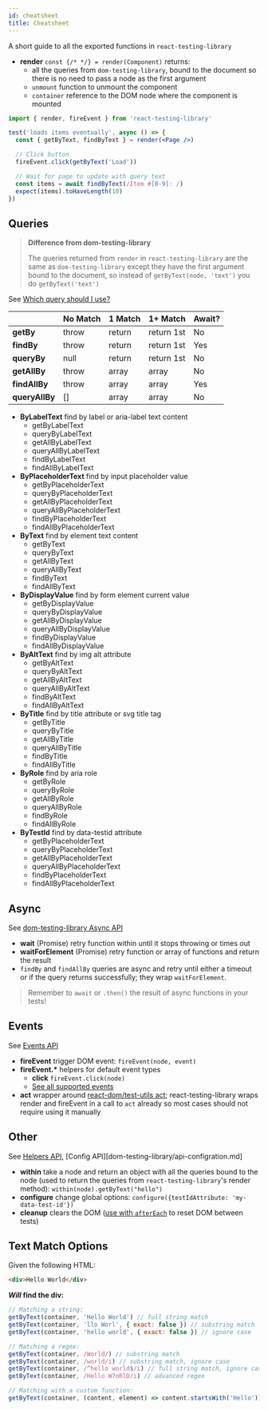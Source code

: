 ```yaml
---
id: cheatsheet
title: Cheatsheet
---
```


A short guide to all the exported functions in `react-testing-library`

- **render** `const {/* */} = render(Component)` returns:
  - all the queries from `dom-testing-library`, bound to the document so there
    is no need to pass a node as the first argument
  - `unmount` function to unmount the component
  - `container` reference to the DOM node where the component is mounted

```jsx
import { render, fireEvent } from 'react-testing-library'

test('loads items eventually', async () => {
  const { getByText, findByText } = render(<Page />)

  // Click button
  fireEvent.click(getByText('Load'))

  // Wait for page to update with query text
  const items = await findByText(/Item #[0-9]: /)
  expect(items).toHaveLength(10)
})
```

## Queries

> **Difference from dom-testing-library**
>
> The queries returned from `render` in `react-testing-library` are the same as
> `dom-testing-library` except they have the first argument bound to the
> document, so instead of `getByText(node, 'text')` you do `getByText('text')`

See [Which query should I use?](guide-which-query.md)

|                | No Match | 1 Match | 1+ Match   | Await? |
| -------------- | -------- | ------- | ---------- | ------ |
| **getBy**      | throw    | return  | return 1st | No     |
| **findBy**     | throw    | return  | return 1st | Yes    |
| **queryBy**    | null     | return  | return 1st | No     |
| **getAllBy**   | throw    | array   | array      | No     |
| **findAllBy**  | throw    | array   | array      | Yes    |
| **queryAllBy** | []       | array   | array      | No     |

- **ByLabelText** find by label or aria-label text content
  - getByLabelText
  - queryByLabelText
  - getAllByLabelText
  - queryAllByLabelText
  - findByLabelText
  - findAllByLabelText
- **ByPlaceholderText** find by input placeholder value
  - getByPlaceholderText
  - queryByPlaceholderText
  - getAllByPlaceholderText
  - queryAllByPlaceholderText
  - findByPlaceholderText
  - findAllByPlaceholderText
- **ByText** find by element text content
  - getByText
  - queryByText
  - getAllByText
  - queryAllByText
  - findByText
  - findAllByText
- **ByDisplayValue** find by form element current value
  - getByDisplayValue
  - queryByDisplayValue
  - getAllByDisplayValue
  - queryAllByDisplayValue
  - findByDisplayValue
  - findAllByDisplayValue
- **ByAltText** find by img alt attribute
  - getByAltText
  - queryByAltText
  - getAllByAltText
  - queryAllByAltText
  - findByAltText
  - findAllByAltText
- **ByTitle** find by title attribute or svg title tag
  - getByTitle
  - queryByTitle
  - getAllByTitle
  - queryAllByTitle
  - findByTitle
  - findAllByTitle
- **ByRole** find by aria role
  - getByRole
  - queryByRole
  - getAllByRole
  - queryAllByRole
  - findByRole
  - findAllByRole
- **ByTestId** find by data-testid attribute
  - getByPlaceholderText
  - queryByPlaceholderText
  - getAllByPlaceholderText
  - queryAllByPlaceholderText
  - findByPlaceholderText
  - findAllByPlaceholderText

## Async

See [dom-testing-library Async API](dom-testing-library/api-async.md)

- **wait** (Promise) retry function within until it stops throwing or times out
- **waitForElement** (Promise) retry function or array of functions and return
  the result
- `findBy` and `findAllBy` queries are async and retry until either a timeout or
  if the query returns successfully; they wrap `waitForElement`.

> Remember to `await` or `.then()` the result of async functions in your tests!

## Events

See [Events API](dom-testing-library/api-events.md)

- **fireEvent** trigger DOM event: `fireEvent(node, event)`
- **fireEvent.\*** helpers for default event types
  - **click** `fireEvent.click(node)`
  - [See all supported events](https://github.com/kentcdodds/dom-testing-library/blob/master/src/events.js)
- **act** wrapper around
  [react-dom/test-utils act](https://reactjs.org/docs/test-utils.html#act);
  react-testing-library wraps render and fireEvent in a call to `act` already so
  most cases should not require using it manually

## Other

See [Helpers API](dom-testing-library/api-helpers.md), [Config
API][dom-testing-library/api-configration.md]

- **within** take a node and return an object with all the queries bound to the
  node (used to return the queries from `react-testing-library`'s render
  method): `within(node).getByText("hello")`
- **configure** change global options:
  `configure({testIdAttribute: 'my-data-test-id'})`
- **cleanup** clears the DOM ([use with `afterEach`](setup.md#cleanup) to reset
  DOM between tests)

## Text Match Options

Given the following HTML:

```html
<div>Hello World</div>
```

**_Will_ find the div:**

```javascript
// Matching a string:
getByText(container, 'Hello World') // full string match
getByText(container, 'llo Worl', { exact: false }) // substring match
getByText(container, 'hello world', { exact: false }) // ignore case

// Matching a regex:
getByText(container, /World/) // substring match
getByText(container, /world/i) // substring match, ignore case
getByText(container, /^hello world$/i) // full string match, ignore case
getByText(container, /Hello W?oRlD/i) // advanced regex

// Matching with a custom function:
getByText(container, (content, element) => content.startsWith('Hello'))
```
